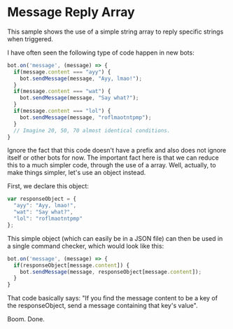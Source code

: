 # Message Reply Array

This sample shows the use of a simple string array to reply specific strings when triggered. 

I have often seen the following type of code happen in new bots: 

```js
bot.on('message', (message) => {
  if(message.content === "ayy") {
    bot.sendMessage(message, "Ayy, lmao!");
  }
  if(message.content === "wat") {
    bot.sendMessage(message, "Say what?");
  }
  if(message.content === "lol") {
    bot.sendMessage(message, "roflmaotntpmp");
  }
  // Imagine 20, 50, 70 almost identical conditions.
}
```

Ignore the fact that this code doesn't have a prefix and also does not ignore itself or other bots for now. The important fact here is that we can reduce this to a much simpler code, through the use of a array. Well, actually, to make things simpler, let's use an object instead.

First, we declare this object: 

```js
var responseObject = {
  "ayy": "Ayy, lmao!",
  "wat": "Say what?",
  "lol": "roflmaotntpmp"
};
```

This simple object (which can easily be in a JSON file) can then be used in a single command checker, which would look like this: 

```js
bot.on('message', (message) => {
  if(responseObject[message.content]) {
    bot.sendMessage(message, responseObject[message.content]);
  }
}
```

That code basically says: "If you find the message content to be a key of the responseObject, send a message containing that key's value". 

Boom. Done.